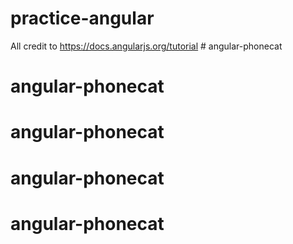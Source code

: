 # practice-angular
All credit to https://docs.angularjs.org/tutorial # angular-phonecat
# angular-phonecat
# angular-phonecat
# angular-phonecat
# angular-phonecat
